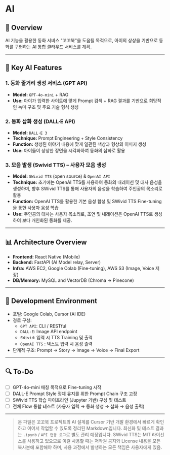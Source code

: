 # AI

## 🔎 Overview
AI 기능을 활용한 동화 서비스 "꼬꼬북"을 도움될 목적으로, 아이의 상상을 기반으로 동화를 구현하는 AI 통합 클라우드 서비스를 계획.

---------------------------------------

## 🤖 Key AI Features

### 1. 동화 줄거리 생성 서비스 (GPT API)
- **Model:** `GPT-4o-mini` + RAG
- **Use:** 아이가 입력한 사이트에 맞게 Prompt 검색 + RAG 결과를 기반으로 희망적인 녹마 구조 및 주요 기술 형식 생성

### 2. 동화 삽화 생성 (DALL·E API)
- **Model:** `DALL·E 3`
- **Technique:** Prompt Engineering + Style Consistency
- **Function:** 생성된 이야기 내용에 맞게 일관된 색상과 형상의 이미지 생성
- **Use:** 아이들이 상상한 장면을 시각화하여 동화의 삽화로 활용

### 3. 모음 발생 (Swivid TTS) – 사용자 모음 생성
- **Model:** `SWivid TTS` (open source) & `OpenAI API`
- **Technique:** 초기에는 OpenAI TTS를 사용하여 동화의 내레이션 및 대사 음성을 생성하며, 향후 SWivid TTS를 통해 사용자의 음성을 학습하여 주인공의 목소리로 활용
- **Function:**  OpenAI TTS를 활용한 기본 음성 합성 및 SWivid TTS Fine-tuning을 통한 사용자 음성 학습
- **Use:** 주인공의 대사는 사용자 목소리로, 조연 및 내레이션은 OpenAI TTS로 생성하여 보다 개인화된 동화를 제공.

---

## 📊 Architecture Overview

- **Frontend:** React Native (Mobile)
- **Backend:** FastAPI (AI Model relay, Server)
- **Infra:** AWS EC2, Google Colab (Fine-tuning), AWS S3 (Image, Voice 저장)
- **DB/Memory:** MySQL and VectorDB (Chroma -> Pinecone)

---

## 📆 Development Environment
- 포털: Google Colab, Cursor (AI IDE)
- 경로 구성: 
  - `GPT API`: CLI / RESTful
  - `DALL-E`: Image API endpoint
  - `SWivid`: 입력 시 TTS Training 및 출력
  - `OpenAI TTS` : 텍스트 입력 시 음성 출력
- 단계적 구조: Prompt → Story → Image → Voice → Final Export

---

## 🔍 To-Do
- [ ] GPT-4o-mini 매칭 목적으로 Fine-tuning 시작
- [ ] DALL-E Prompt Style 정체 유지를 위한 Prompt Chain 구조 고정
- [ ] SWivid TTS 학습 파이프라인 (Jupyter 기반) 구성 및 테스트
- [ ] 전체 Flow 통합 테스트 (사용자 입력 → 동화 생성 → 삽화 → 음성 출력)

---

> 본 파일은 꼬꼬북 프로젝트의 AI 설계를 Cursor 기반 개발 환경에서 빠르게 확인하고 이어서 작업할 수 있도록 정리된 Markdown입니다. 
> 최신화 및 테스트 결과는 `.ipynb` / `API 연동 로그`로 별도 관리 예정입니다.
> SWivid TTS는 MIT 라이선스를 사용하고 있으므로 이걸 사용할 때는 저작권 공지와 License 내용을 모든 복사본에 포함해야 하며, 사용 과정에서 발생하는 모든 책임은 사용자에게 있음.
